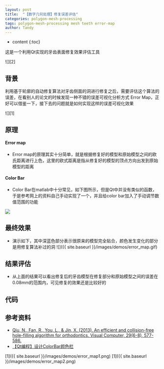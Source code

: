 ```yaml
---
layout: post
title:  "【数字几何处理】修复误差评估"
categories: polygon-mesh-processing
tags: polygon-mesh-processing mesh teeth error-map
author: Tandy
---
```


* content
{:toc}

这是一个利用Qt实现的牙齿表面修复效果评估工具

![][2]





## 背景
利用基于轮廓的自动修复算法对牙齿侧面的洞进行修复之后，需要评估这个算法的误差，在看别人的论文的时候发现一种不错的误差可视化分析方式 Error Map，正好可以借鉴一下，接下去的问题就是如何实现这样的误差可视化效果

![][1]

## 原理

#### Error map

- Error map的原理其实十分简单，就是根据修复好的模型和原始模型之间的欧氏距离进行上色，这里的欧式距离是指从修复好的模型的顶点方向出发到原始模型的距离

#### Color Bar
- Color Bar在matlab中十分常见，如下图所示，但是Qt中并没有类似的函数，于是参考网上的资料自己手动实现了一个，并且给color bar加入了手动调节数值范围的功能

![](http://image.lxway.com/upload/8/ff/8fffac86d2f4c4145b59bb5d6ccbdd6c_thumb.png)

## 最终效果

- 演示如下，其中深蓝色部分表示很原来的模型完全贴合，颜色发生变化的部分是用修复算法补过的洞
![]({{ site.baseurl }}/images/demos/error_map.gif)

## 结果评估

- 从上面的结果可以看出修复后的牙齿模型在修复部分和原始模型之间的误差在0.08mm的范围内，可见修复的效果还是比较好的

## 代码



## 参考资料

- [Qiu, N., Fan, R., You, L., & Jin, X. (2013). An efficient and collision-free hole-filling algorithm for orthodontics. Visual Computer, 29(6-8), 577-586.](http://download.springer.com/static/pdf/790/art%253A10.1007%252Fs00371-013-0820-6.pdf?originUrl=https%3A%2F%2Flink.springer.com%2Farticle%2F10.1007%2Fs00371-013-0820-6&token2=exp=1498532516~acl=%2Fstatic%2Fpdf%2F790%2Fart%25253A10.1007%25252Fs00371-013-0820-6.pdf%3ForiginUrl%3Dhttps%253A%252F%252Flink.springer.com%252Farticle%252F10.1007%252Fs00371-013-0820-6*~hmac=f1f3f210abd6240773efc76358ada582b557f682731500c0c2ff1856a262b081)
- [【Qt编程】设计ColorBar颜色栏](http://www.lai18.com/content/648161.html)


[1]({{ site.baseurl }}/images/demos/error_map1.png)
[1]({{ site.baseurl }}/images/demos/error_map2.png)